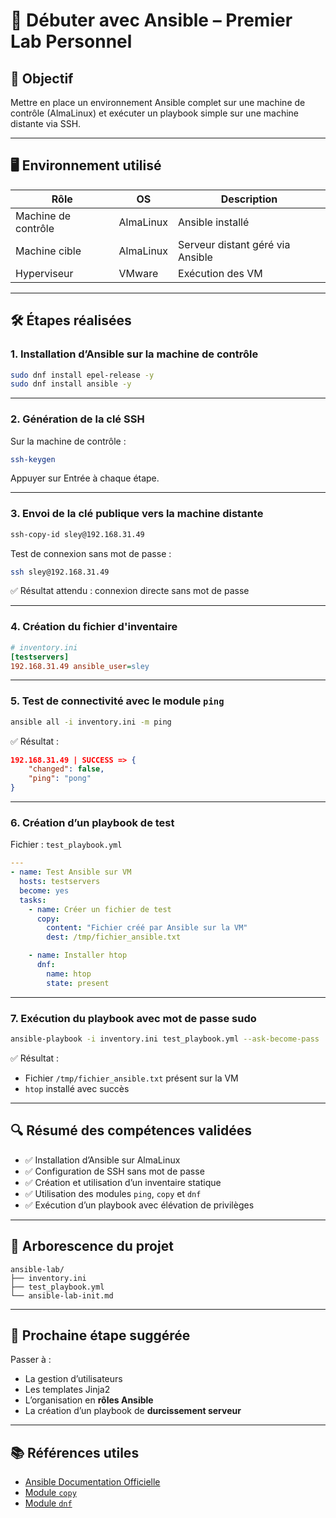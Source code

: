 
# 🚀 Débuter avec Ansible – Premier Lab Personnel

## 🧠 Objectif

Mettre en place un environnement Ansible complet sur une machine de contrôle (AlmaLinux) et exécuter un playbook simple sur une machine distante via SSH.

---

## 🖥️ Environnement utilisé

| Rôle                | OS         | Description                        |
|---------------------|------------|------------------------------------|
| Machine de contrôle | AlmaLinux  | Ansible installé                   |
| Machine cible       | AlmaLinux  | Serveur distant géré via Ansible   |
| Hyperviseur         | VMware     | Exécution des VM                   |

---

## 🛠️ Étapes réalisées

### 1. Installation d’Ansible sur la machine de contrôle

```bash
sudo dnf install epel-release -y
sudo dnf install ansible -y
```

---

### 2. Génération de la clé SSH

Sur la machine de contrôle :

```bash
ssh-keygen
```

Appuyer sur Entrée à chaque étape.

---

### 3. Envoi de la clé publique vers la machine distante

```bash
ssh-copy-id sley@192.168.31.49
```

Test de connexion sans mot de passe :

```bash
ssh sley@192.168.31.49
```

✅ Résultat attendu : connexion directe sans mot de passe

---

### 4. Création du fichier d'inventaire

```ini
# inventory.ini
[testservers]
192.168.31.49 ansible_user=sley
```

---

### 5. Test de connectivité avec le module `ping`

```bash
ansible all -i inventory.ini -m ping
```

✅ Résultat :

```json
192.168.31.49 | SUCCESS => {
    "changed": false,
    "ping": "pong"
}
```

---

### 6. Création d’un playbook de test

Fichier : `test_playbook.yml`

```yaml
---
- name: Test Ansible sur VM
  hosts: testservers
  become: yes
  tasks:
    - name: Créer un fichier de test
      copy:
        content: "Fichier créé par Ansible sur la VM"
        dest: /tmp/fichier_ansible.txt

    - name: Installer htop
      dnf:
        name: htop
        state: present
```

---

### 7. Exécution du playbook avec mot de passe sudo

```bash
ansible-playbook -i inventory.ini test_playbook.yml --ask-become-pass
```

✅ Résultat :
- Fichier `/tmp/fichier_ansible.txt` présent sur la VM
- `htop` installé avec succès

---

## 🔍 Résumé des compétences validées

- ✅ Installation d’Ansible sur AlmaLinux
- ✅ Configuration de SSH sans mot de passe
- ✅ Création et utilisation d’un inventaire statique
- ✅ Utilisation des modules `ping`, `copy` et `dnf`
- ✅ Exécution d’un playbook avec élévation de privilèges

---

## 📁 Arborescence du projet

```
ansible-lab/
├── inventory.ini
├── test_playbook.yml
└── ansible-lab-init.md
```

---

## 📌 Prochaine étape suggérée

Passer à :
- La gestion d’utilisateurs
- Les templates Jinja2
- L’organisation en **rôles Ansible**
- La création d’un playbook de **durcissement serveur**

---

## 📚 Références utiles

- [Ansible Documentation Officielle](https://docs.ansible.com/)
- [Module `copy`](https://docs.ansible.com/ansible/latest/collections/ansible/builtin/copy_module.html)
- [Module `dnf`](https://docs.ansible.com/ansible/latest/collections/ansible/builtin/dnf_module.html)
